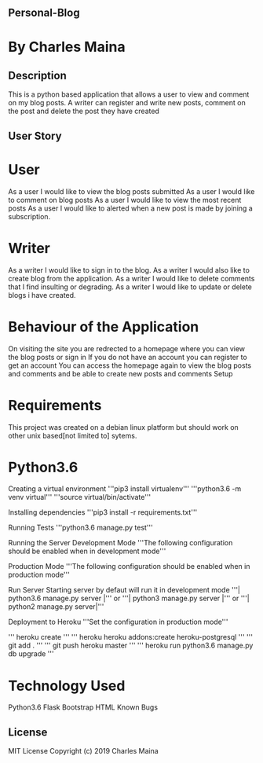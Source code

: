 ## Personal-Blog
# By Charles Maina
## Description
This is a python based application that allows a user to view and comment on my blog posts. A writer can register and write new posts, comment on the post and delete the post they have created

## User Story
# User
As a user I would like to view the blog posts submitted
As a user I would like to comment on blog posts
As a user I would like to view the most recent posts
As a user I would like to alerted when a new post is made by joining a subscription.
# Writer
As a writer I would like to sign in to the blog.
As a writer I would also like to create blog from the application.
As a writer I would like to delete comments that I find insulting or degrading.
As a writer I would like to update or delete blogs i have created.
# Behaviour of the Application
On visiting the site you are redrected to a homepage where you can view the blog posts or sign in
If you do not have an account you can register to get an account
You can access the homepage again to view the blog posts and comments and be able to create new posts and comments
Setup
# Requirements
This project was created on a debian linux platform but should work on other unix based[not limited to] sytems.

# Python3.6

Creating a virtual environment
'''pip3 install virtualenv''' '''python3.6 -m venv virtual''' '''source virtual/bin/activate'''

Installing dependencies
'''pip3 install -r requirements.txt'''

Running Tests
'''python3.6 manage.py test'''

Running the Server
Development Mode
'''The following configuration should be enabled when in development mode'''

Production Mode
'''The following configuration should be enabled when in production mode'''

Run Server Starting server by defaut will run it in development mode '''| python3.6 manage.py server |''' or '''| python3 manage.py server |''' or '''| python2 manage.py server|'''

Deployment to Heroku
'''Set the configuration in production mode'''

''' heroku create ''' ''' heroku heroku addons:create heroku-postgresql ''' ''' git add . ''' ''' git push heroku master ''' ''' heroku run python3.6 manage.py db upgrade '''


# Technology Used
Python3.6
Flask
Bootstrap
HTML
Known Bugs
## License
MIT License Copyright (c) 2019 Charles Maina
